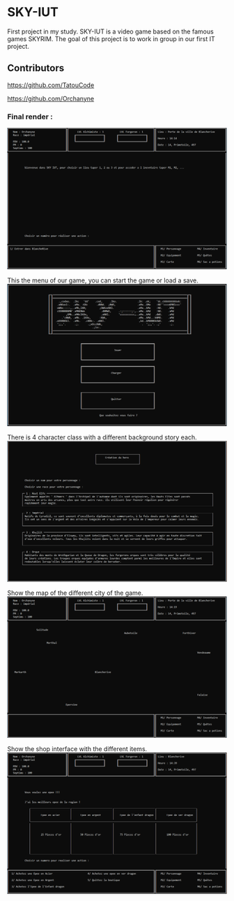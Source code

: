 # SKY-IUT

First project in my study. SKY-IUT is a video game based on the famous games SKYRIM. The goal of this project is to work in group in our first IT project. 

## Contributors

https://github.com/TatouCode

https://github.com/Orchanyne

### Final render :

![alt text](https://github.com/Orchanyne/SKY-IUT/blob/main/intro.png)

This the menu of our game, you can start the game or load a save. 
![alt text](https://github.com/Orchanyne/SKY-IUT/blob/main/menu.png)

There is 4 character class with a different background story each.
![alt text](https://github.com/Orchanyne/SKY-IUT/blob/main/hero.png)

Show the map of the different city of the game.
![alt text](https://github.com/Orchanyne/SKY-IUT/blob/main/carte.png)

Show the shop interface with the different items.
![alt text](https://github.com/Orchanyne/SKY-IUT/blob/main/boutique.png)
